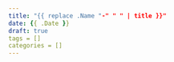 ```yaml
---
title: "{{ replace .Name "-" " " | title }}"
date: {{ .Date }}
draft: true
tags = []
categories = []
---
```


